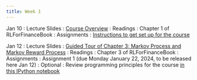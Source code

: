 ```yaml
---
title: Week 1
---
```


Jan 10
: Lecture Slides
  : [Course Overview](https://github.com/coverdrive/technical-documents/blob/master/finance/cme241/Stanford-CME241.pdf)
: Readings
  : Chapter 1 of RLForFinanceBook
: Assignments
  : [Instructions to get set up for the course](https://github.com/coverdrive/technical-documents/blob/master/finance/cme241/assignments/Winter2024/assignment1.pdf)

Jan 12
: Lecture Slides
  : [Guided Tour of Chapter 3: Markov Process and Markov Reward Process](https://github.com/coverdrive/technical-documents/blob/master/finance/cme241/Tour-MP.pdf)
: Readings
  : Chapter 3 of RLForFinanceBook
: Assignments
  : Assignment 1 (due Monday January 22, 2024, to be released here Jan 12)
: Optional
  : Review programming principles for the course [in this IPython notebook](https://colab.research.google.com/drive/1OOz8vKQRyJeindRwp0cKC9rCENitx1vQ#scrollTo=FAb_cOvwe6Ot)
